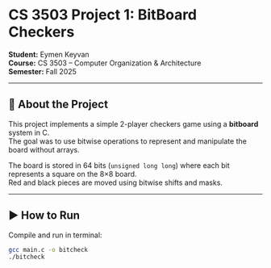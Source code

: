 # CS 3503  Project 1: BitBoard Checkers

 **Student:** Eymen Keyvan  
 **Course:** CS 3503 – Computer Organization & Architecture  
 **Semester:** Fall 2025

---

## 🧩 About the Project

This project implements a simple 2-player checkers game using a **bitboard** system in C.  
The goal was to use bitwise operations to represent and manipulate the board without arrays.  

The board is stored in 64 bits (`unsigned long long`) where each bit represents a square on the 8×8 board.  
Red and black pieces are moved using bitwise shifts and masks.

---

## ▶️ How to Run

Compile and run in terminal:

```bash
gcc main.c -o bitcheck
./bitcheck
